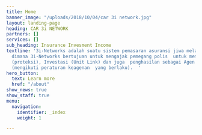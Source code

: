 ```yaml
---
title: Home
banner_image: "/uploads/2018/10/04/car 3i network.jpg"
layout: landing-page
heading: CAR 3i NETWORK
partners: []
services: []
sub_heading: Insurance Invesment Income
textline: '3i-Networks adalah suatu sistem pemasaran asuransi jiwa melalui jaringan  keagenan,
  dimana 3i-Networks bertujuan untuk mengajak pemegang polis  untuk memiliki perlindungan
  (proteksi), Investasi (Unit Link) dan juga  penghasilan sebagai Agen Asuransi Jiwa
  (mengikuti peraturan keagenan  yang berlaku).  '
hero_button:
  text: Learn more
  href: "/about"
show_news: true
show_staff: true
menu:
  navigation:
    identifier: _index
    weight: 1

---
```

